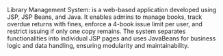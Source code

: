 Library Management System: is a web-based application developed using JSP, JSP Beans, and Java. It enables admins to manage books, track overdue returns with fines, enforce a 4-book issue limit per user, and restrict issuing if only one copy remains. The system separates functionalities into individual JSP pages and uses JavaBeans for business logic and data handling, ensuring modularity and maintainability.
